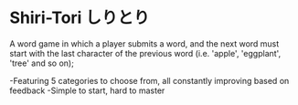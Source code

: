 # Shiri-Tori しりとり

A word game in which a player submits a word, and the next word must start with the last character of the previous word (i.e. 'apple', 'eggplant', 'tree' and so on);

-Featuring 5 categories to choose from, all constantly improving based on feedback
-Simple to start, hard to master


